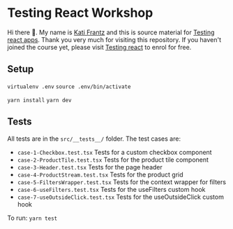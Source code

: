 # Testing React Workshop

Hi there 👋. My name is [Kati Frantz](https://katifrantz.com) and this is source
material for [Testing react apps](https://testingreact.dev). Thank you very much
for visiting this repository. If you haven't joined the course yet, please visit
[Testing react](https://testingreact.dev) to enrol for free.

## Setup

`virtualenv .env`
`source .env/bin/activate`

`yarn install`
`yarn dev`

## Tests

All tests are in the `src/__tests__/` folder. The test cases are:

- `case-1-Checkbox.test.tsx` Tests for a custom checkbox component
- `case-2-ProductTile.test.tsx` Tests for the product tile component
- `case-3-Header.test.tsx` Tests for the page header
- `case-4-ProductStream.test.tsx` Tests for the product grid
- `case-5-FiltersWrapper.test.tsx` Tests for the context wrapper for filters
- `case-6-useFilters.test.tsx` Tests for the useFilters custom hook
- `case-7-useOutsideClick.test.tsx` Tests for the useOutsideClick custom hook

To run:
`yarn test`
